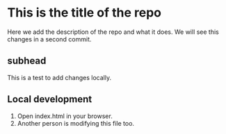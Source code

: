 # This is the title of the repo

Here we add the description of the repo and what it does.
We will see this changes in a second commit.

## subhead

This is a test to add changes locally.

## Local development

1. Open index.html in your browser.
2. Another person is modifying this file too.

